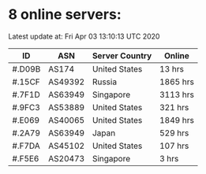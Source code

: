 # 8 online servers:

Latest update at: Fri Apr 03 13:10:13 UTC 2020

| ID | ASN | Server Country | Online |
| -- | --- | -------------- | ------ |
| #.D09B | AS174 | United States | 13 hrs |
| #.15CF | AS49392 | Russia | 1865 hrs |
| #.7F1D | AS63949 | Singapore | 3113 hrs |
| #.9FC3 | AS53889 | United States | 321 hrs |
| #.E069 | AS40065 | United States | 1849 hrs |
| #.2A79 | AS63949 | Japan | 529 hrs |
| #.F7DA | AS45102 | United States | 107 hrs |
| #.F5E6 | AS20473 | Singapore | 3 hrs |

